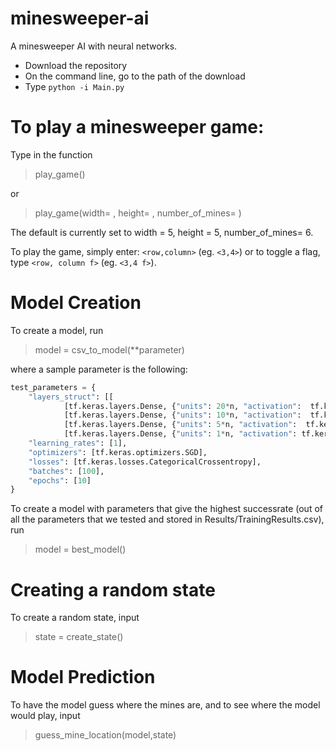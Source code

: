 # minesweeper-ai
A minesweeper AI with neural networks. 

* Download the repository
* On the command line, go to the path of the download
* Type `python -i Main.py`

# To play a minesweeper game:
Type in the function 
>play_game()


or 
>play_game(width= , height= , number_of_mines= )

The default is currently set to width = 5, height = 5, number_of_mines= 6. 

To play the game, simply enter: `<row,column>` (eg. `<3,4>`) or to toggle a flag, type `<row, column f>` (eg. `<3,4 f>`). 


# Model Creation
To create a model, run 
>model = csv_to_model(**parameter)

where a sample parameter is the following:
```Python
test_parameters = {
    "layers_struct": [[
            [tf.keras.layers.Dense, {"units": 20*n, "activation":  tf.keras.activations.relu}],
            [tf.keras.layers.Dense, {"units": 10*n, "activation":  tf.keras.activations.relu}],
            [tf.keras.layers.Dense, {"units": 5*n, "activation":  tf.keras.activations.relu}],
            [tf.keras.layers.Dense, {"units": 1*n, "activation": tf.keras.activations.sigmoid}]]],
    "learning_rates": [1],
    "optimizers": [tf.keras.optimizers.SGD], 
    "losses": [tf.keras.losses.CategoricalCrossentropy],
    "batches": [100],
    "epochs": [10]
}
```
To create a model with parameters that give the highest successrate (out of all the parameters that we tested and stored in Results/TrainingResults.csv), run
>model = best_model()


# Creating a random state
To create a random state, input
>state = create_state()

# Model Prediction
To have the model guess where the mines are, and to see where the model would play, input
>guess_mine_location(model,state)
